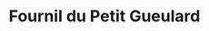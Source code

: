 ---
title: "Fournil du Petit Gueulard"
url: /chateau-chervix/fournil-du-petit-gueulard/
shop: boulangerie
---